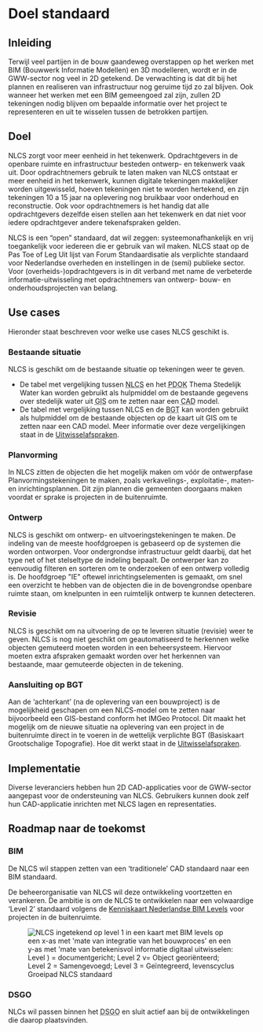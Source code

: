 # Doel standaard

## Inleiding
<p>Terwijl veel partijen in de bouw gaandeweg overstappen op het werken met BIM (Bouwwerk Informatie Modellen) en 3D modelleren, wordt er in de GWW-sector nog veel in 2D getekend. De verwachting is dat dit bij het plannen en realiseren van infrastructuur nog geruime tijd zo zal blijven. Ook wanneer het werken met een BIM gemeengoed zal zijn, zullen 2D tekeningen nodig blijven om bepaalde informatie over het project te representeren en uit te wisselen tussen de betrokken partijen. 

## Doel
NLCS zorgt voor meer eenheid in het tekenwerk. Opdrachtgevers in de openbare ruimte en infrastructuur besteden ontwerp- en tekenwerk vaak uit. Door opdrachtnemers gebruik te laten maken van NLCS ontstaat er meer eenheid in het tekenwerk, kunnen digitale tekeningen makkelijker worden uitgewisseld, hoeven tekeningen niet te worden hertekend, en zijn tekeningen 10 a 15 jaar na oplevering nog bruikbaar voor onderhoud en reconstructie. Ook voor opdrachtnemers is het handig dat alle opdrachtgevers dezelfde eisen stellen aan het tekenwerk en dat niet voor iedere opdrachtgever andere tekenafspraken gelden. 

NLCS is een “open” standaard, dat wil zeggen: systeemonafhankelijk en vrij toegankelijk voor iedereen die er gebruik van wil maken. NLCS staat op de Pas Toe of Leg Uit lijst van Forum Standaardisatie als verplichte standaard voor Nederlandse overheden en instellingen in de (semi) publieke sector. Voor (overheids-)opdrachtgevers is in dit verband met name de verbeterde informatie-uitwisseling met opdrachtnemers van ontwerp- bouw- en onderhoudsprojecten van belang.


## Use cases
Hieronder staat beschreven voor welke use cases NLCS geschikt is. 

### Bestaande situatie
NLCS is geschikt om de bestaande situatie op tekeningen weer te geven. 

* De tabel met vergelijking tussen <abbr title="Nederlandse CAD Standaard">NLCS</abbr> en het <abbr title="Publieke Dienstverlening Op de Kaart">PDOK</abbr> Thema Stedelijk Water kan worden gebruikt als hulpmiddel om de bestaande gegevens over stedelijk water uit <abbr title="Geografisch Informatiesysteem">GIS</abbr> om te zetten naar een <abbr title="Computer-Aided Design">CAD</abbr> model. 
* De tabel met vergelijking tussen NLCS en de <abbr title="Basiskaart Grootschalige Topografie">BGT</abbr> kan worden gebruikt als hulpmiddel om de bestaande objecten op de kaart uit GIS om te zetten naar een CAD model. 
Meer informatie over deze vergelijkingen staat in de [Uitwisselafspraken](https://nl-digigo.github.io/NLCS/representations/).

### Planvorming
In NLCS zitten de objecten die het mogelijk maken om vóór de ontwerpfase Planvormingstekeningen te maken, zoals verkavelings-, exploitatie-, maten- en inrichtingsplannen. Dit zijn plannen die gemeenten doorgaans maken voordat er sprake is projecten in de buitenruimte. 

### Ontwerp
NLCS is geschikt om ontwerp- en uitvoeringstekeningen te maken. De indeling van de meeste hoofdgroepen is gebaseerd op de systemen die worden ontworpen. Voor ondergrondse infrastructuur geldt daarbij, dat het type net of het stelseltype de indeling bepaalt. De ontwerper kan zo eenvoudig filteren en sorteren om te onderzoeken of een ontwerp volledig is. De hoofdgroep "IE" oftewel inrichtingselementen is gemaakt, om snel een overzicht te hebben van de objecten die in de bovengrondse openbare ruimte staan, om knelpunten in een ruimtelijk ontwerp te kunnen detecteren.  

### Revisie
NLCS is geschikt om na uitvoering de op te leveren situatie (revisie) weer te geven.
NLCS is nog niet geschikt om geautomatiseerd te herkennen welke objecten gemuteerd moeten worden in een beheersysteem. Hiervoor moeten extra afspraken gemaakt worden over het herkennen van bestaande, maar gemuteerde objecten in de tekening. 

### Aansluiting op BGT
Aan de ‘achterkant’ (na de oplevering van een bouwproject) is de mogelijkheid geschapen om een NLCS-model om te zetten naar bijvoorbeeld een GIS-bestand conform het IMGeo Protocol. Dit maakt het mogelijk om de nieuwe situatie na oplevering van een project in de buitenruimte direct in te voeren in de wettelijk verplichte BGT (Basiskaart Grootschalige Topografie). Hoe dit werkt staat in de [Uitwisselafspraken](https://nl-digigo.github.io/NLCS/representations/#nlcs-naar-gis-conform-imgeo).


## Implementatie
Diverse leveranciers hebben hun 2D CAD-applicaties voor de GWW-sector aangepast voor de ondersteuning van NLCS. Gebruikers kunnen dook zelf hun CAD-applicatie inrichten met NLCS lagen en representaties. 

## Roadmap naar de toekomst

### BIM

De NLCS wil stappen zetten van een ‘traditionele’ CAD standaard naar een BIM standaard.</p> 

De beheerorganisatie van NLCS wil deze ontwikkeling voortzetten en verankeren. De ambitie is om de NLCS te ontwikkelen naar een volwaardige ‘Level 2’ standaard volgens de [Kenniskaart Nederlandse BIM Levels](https://www.bimloket.nl//documents/Kenniskaart_1_-_Nederlandse_BIM_Levels.pdf) voor projecten in de buitenruimte.

<figure>
<img src="./h/media/bimlevelsnlcs.PNG" alt="NLCS ingetekend op level 1 in een kaart met BIM levels op een x-as met 'mate van integratie van het bouwproces' en een y-as met 'mate van betekenisvol informatie digitaal uitwisselen: Level ) = documentgericht; Level 2 v= Object georiënteerd; Level 2 = Samengevoegd; Level 3 = Geïntegreerd, levenscyclus">
<figcaption>Groeipad NLCS standaard</caption>
</figure>

### DSGO
NLCs wil passen binnen het <abbr title="Digitaal Stelsel Gebouwde Omgeving">DSGO</abbr> en sluit actief aan bij de ontwikkelingen die daarop plaatsvinden. 




